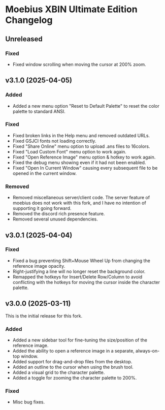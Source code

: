 # Moebius XBIN Ultimate Edition Changelog

## Unreleased

### Fixed

- Fixed window scrolling when moving the cursor at 200% zoom.

## v3.1.0 (2025-04-05)

### Added

- Added a new menu option "Reset to Default Palette" to reset the
  color palette to standard ANSI.

### Fixed

- Fixed broken links in the Help menu and removed outdated URLs.
- Fixed GSJCI fonts not loading correctly.
- Fixed "Share Online" menu option to upload .ans files to 16colors. 
- Fixed "Load Custom Font" menu option to work again.
- Fixed "Open Reference Image" menu option & hotkey to work again.
- Fixed the debug menu showing even if it had not been enabled.
- Fixed "Open In Current Window" causing every subsequent file to
  be opened in the current window.

### Removed

- Removed miscellaneous server/client code. The server feature of 
  moebius does not work with this fork, and I have no intention of
  supporting it going forward.
- Removed the discord rich presence feature.
- Removed several unused dependencies.

## v3.0.1 (2025-04-04)

### Fixed

- Fixed a bug preventing Shift+Mouse Wheel Up from changing the reference image 
  opacity.
- Right-justifying a line will no longer reset the background color.
- Remapped the hotkeys for Insert/Delete Row/Column to avoid conflicting with
  the hotkeys for moving the cursor inside the character palette.

## v3.0.0 (2025-03-11)

This is the initial release for this fork.

### Added

- Added a new sidebar tool for fine-tuning the size/position of the reference image.
- Added the ability to open a reference image in a separate, always-on-top window.
- Added support for drag-and-drop files from the desktop.
- Added an outline to the cursor when using the brush tool.
- Added a visual grid to the character palette.
- Added a toggle for zooming the character palette to 200%.

### Fixed

- Misc bug fixes.